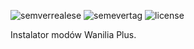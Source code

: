 ![semverrealese](https://img.shields.io/github/v/release/SerwerWanilia/Installer-WaniliaPlus?style=flat-square)
![semevertag](https://img.shields.io/github/v/tag/SerwerWanilia/Installer-WaniliaPlus?style=flat-square)
![license](https://img.shields.io/github/license/SerwerWanilia/Installer-WaniliaPlus?style=flat-square)

Instalator modów Wanilia Plus.
